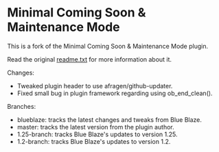Minimal Coming Soon & Maintenance Mode
======================================

This is a fork of the Minimal Coming Soon & Maintenance Mode plugin.

Read the original [readme.txt](readme.txt) for more information about it.

Changes:

* Tweaked plugin header to use afragen/github-updater.
* Fixed small bug in plugin framework regarding using ob_end_clean().

Branches:

* blueblaze:   tracks the latest changes and tweaks from Blue Blaze.
* master:      tracks the latest version from the plugin author.
* 1.25-branch: tracks Blue Blaze's updates to version 1.25.
* 1.2-branch:  tracks Blue Blaze's updates to version 1.2.
